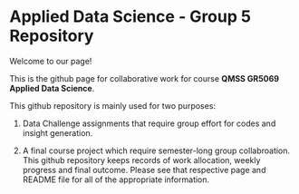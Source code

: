 # Applied Data Science - Group 5 Repository

Welcome to our page!

This is the github page for collaborative work for course __QMSS GR5069 Applied Data Science__.

This github repository is mainly used for two purposes:

  1. Data Challenge assignments that require group effort for codes and insight generation.
  
  2. A final course project which require semester-long group collabroation. This github repository keeps records of work allocation, weekly progress and final outcome. Please see that respective page and README file for all of the appropriate information.
  

